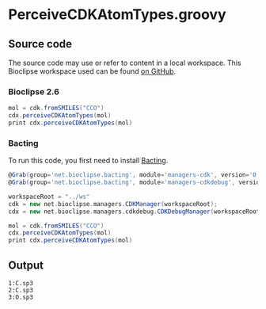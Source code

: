 # PerceiveCDKAtomTypes.groovy
## Source code
The source code may use or refer to content in a local workspace. This
Bioclipse workspace used can be found
[on GitHub](https://github.com/bioclipse/bioclipse.scripting/tree/master/ws/).
### Bioclipse 2.6
```groovy
mol = cdk.fromSMILES("CCO")
cdx.perceiveCDKAtomTypes(mol)
print cdx.perceiveCDKAtomTypes(mol)
```
### Bacting
To run this code, you first need to install
[Bacting](https://github.com/egonw/bacting).
<br />
```groovy
@Grab(group='net.bioclipse.bacting', module='managers-cdk', version='0.0.3')
@Grab(group='net.bioclipse.bacting', module='managers-cdkdebug', version='0.0.3')

workspaceRoot = "../ws"
cdk = new net.bioclipse.managers.CDKManager(workspaceRoot);
cdx = new net.bioclipse.managers.cdkdebug.CDKDebugManager(workspaceRoot);

mol = cdk.fromSMILES("CCO")
cdx.perceiveCDKAtomTypes(mol)
print cdx.perceiveCDKAtomTypes(mol)
```
## Output
```plain
1:C.sp3
2:C.sp3
3:O.sp3
```
